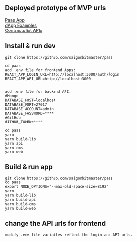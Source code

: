 ## Deployed prototype of MVP urls

[Paas App](https://paas.bworks.app/)\
[dApp Examples](https://paas.bworks.app/#/examples)\
[Contracts list APIs](https://paas.bworks.app/api/contracts)

## Install & run dev

```
git clone https://github.com/saigonbitmaster/paas

cd paas
add .env file for frontend Apps:
REACT_APP_LOGIN_URL=http://localhost:3000/auth/login
REACT_APP_API_URL=http://localhost:3000


add .env file for backend API:
#Mongo
DATABASE_HOST=localhost
DATABASE_PORT=27017
DATABASE_ACCOUNT=admin
DATABASE_PASSWORD=****
#GitHub
GITHUB_TOKEN=****

cd paas
yarn
yarn build-lib
yarn api
yarn cms
yarn web
```

## Build & run app

```
git clone https://github.com/saigonbitmaster/paas
cd paas
export NODE_OPTIONS="--max-old-space-size=8192"
yarn
yarn build-lib
yarn build-api
yarn build-cms
yarn build-web

```

## change the API urls for frontend

```
modify .env file variables reflect the login and API urls.
```
